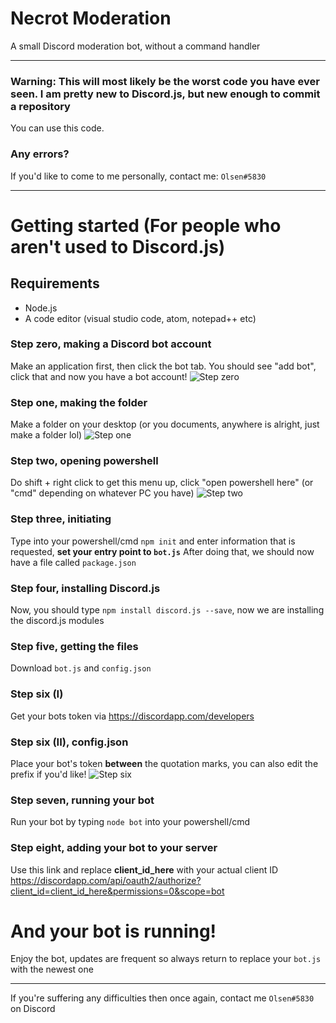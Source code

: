 # Necrot Moderation
 A small Discord moderation bot, without a command handler

---

### Warning: This will most likely be the worst code you have ever seen. I am pretty new to Discord.js, but new enough to commit a repository
You can use this code.

### Any errors?
If you'd like to come to me personally, contact me: `Olsen#5830`

---
# Getting started (For people who aren't used to Discord.js)

## Requirements
* Node.js
* A code editor (visual studio code, atom, notepad++ etc)

### Step zero, making a Discord bot account
Make an application first, then click the bot tab. You should see "add bot", click that and now you have a bot account!
![Step zero](https://i.imgur.com/9aDRoKA.png "Step zero")

### Step one, making the folder
Make a folder on your desktop (or you documents, anywhere is alright, just make a folder lol)
![Step one](https://i.imgur.com/o3T5Ebd.jpg "Step one")


### Step two, opening powershell
Do shift + right click to get this menu up, click "open powershell here" (or "cmd" depending on whatever PC you have)
![Step two](https://i.imgur.com/islsjeL.png "Step two")


### Step three, initiating
Type into your powershell/cmd `npm init` and enter information that is requested, **set your entry point to `bot.js`** After doing that, we should now have a file called `package.json`


### Step four, installing Discord.js
Now, you should type `npm install discord.js --save`, now we are installing the discord.js modules

### Step five, getting the files
Download `bot.js` and `config.json`

### Step six (I)
Get your bots token via https://discordapp.com/developers

### Step six (II), config.json
Place your bot's token **between** the quotation marks, you can also edit the prefix if you'd like!
![Step six](https://i.imgur.com/dy7OSYW.png "Step six")

### Step seven, running your bot
Run your bot by typing `node bot` into your powershell/cmd

### Step eight, adding your bot to your server
Use this link and replace **client_id_here** with your actual client ID
https://discordapp.com/api/oauth2/authorize?client_id=client_id_here&permissions=0&scope=bot
# And your bot is running!
Enjoy the bot, updates are frequent so always return to replace your `bot.js` with the newest one

---

If you're suffering any difficulties then once again, contact me `Olsen#5830` on Discord
